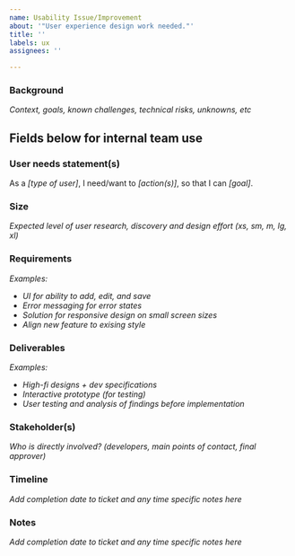 ```yaml
---
name: Usability Issue/Improvement
about: '"User experience design work needed."'
title: ''
labels: ux
assignees: ''

---
```


### Background
_Context, goals, known challenges, technical risks, unknowns, etc_

## Fields below for internal team use

### User needs statement(s)
As a _[type of user]_, I need/want to _[action(s)]_, so that I can _[goal]_.

### Size
_Expected level of user research, discovery and design effort (xs, sm, m, lg, xl)_

### Requirements
_Examples:_
- _UI for ability to add, edit, and save_
- _Error messaging for error states_
- _Solution for responsive design on small screen sizes_
- _Align new feature to exising style_

### Deliverables
_Examples:_
- _High-fi designs + dev specifications_
- _Interactive prototype (for testing)_
- _User testing and analysis of findings before implementation_

### Stakeholder(s)
_Who is directly involved? (developers, main points of contact, final approver)_

### Timeline
_Add completion date to ticket and any time specific notes here_

### Notes
_Add completion date to ticket and any time specific notes here_
